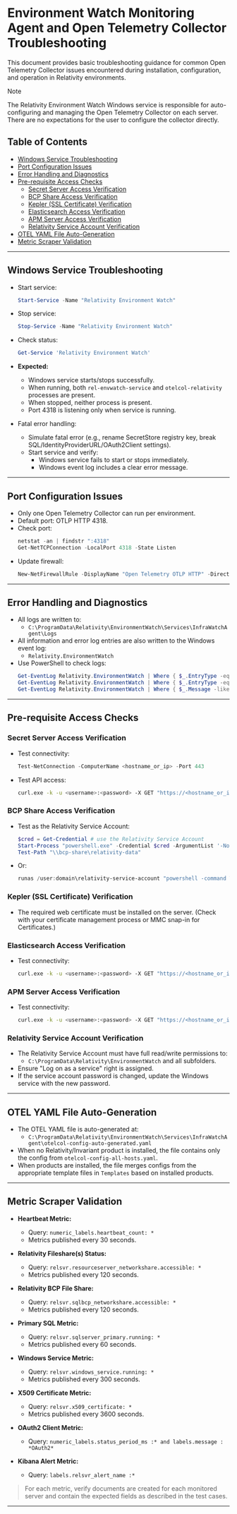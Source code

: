 # Environment Watch Monitoring Agent and Open Telemetry Collector Troubleshooting

This document provides basic troubleshooting guidance for common Open Telemetry Collector issues encountered during installation, configuration, and operation in Relativity environments.

> [!NOTE]
The Relativity Environment Watch Windows service is responsible for auto-configuring and managing the Open Telemetry Collector on each server. There are no expectations for the user to configure the collector directly.

## Table of Contents

- [Windows Service Troubleshooting](#windows-service-troubleshooting)
- [Port Configuration Issues](#port-configuration-issues)
- [Error Handling and Diagnostics](#error-handling-and-diagnostics)
- [Pre-requisite Access Checks](#pre-requisite-access-checks)
  - [Secret Server Access Verification](#secret-server-access-verification)
  - [BCP Share Access Verification](#bcp-share-access-verification)
  - [Kepler (SSL Certificate) Verification](#kepler-ssl-certificate-verification)
  - [Elasticsearch Access Verification](#elasticsearch-access-verification)
  - [APM Server Access Verification](#apm-server-access-verification)
  - [Relativity Service Account Verification](#relativity-service-account-verification)
- [OTEL YAML File Auto-Generation](#otel-yaml-file-auto-generation)
- [Metric Scraper Validation](#metric-scraper-validation)

---

## Windows Service Troubleshooting

- Start service:
  ```powershell
  Start-Service -Name "Relativity Environment Watch"
  ```
- Stop service:
  ```powershell
  Stop-Service -Name "Relativity Environment Watch"
  ```
- Check status:
  ```powershell
  Get-Service 'Relativity Environment Watch'
  ```
- **Expected:**
  - Windows service starts/stops successfully.
  - When running, both `rel-envwatch-service` and `otelcol-relativity` processes are present.
  - When stopped, neither process is present.
  - Port 4318 is listening only when service is running.

- Fatal error handling:
  - Simulate fatal error (e.g., rename SecretStore registry key, break SQL/IdentityProviderURL/OAuth2Client settings).
  - Start service and verify:
    - Windows service fails to start or stops immediately.
    - Windows event log includes a clear error message.

---

## Port Configuration Issues

- Only one Open Telemetry Collector can run per environment.
- Default port: OTLP HTTP 4318.
- Check port:
  ```powershell
  netstat -an | findstr ":4318"
  Get-NetTCPConnection -LocalPort 4318 -State Listen
  ```
- Update firewall:
  ```powershell
  New-NetFirewallRule -DisplayName "Open Telemetry OTLP HTTP" -Direction Inbound -Protocol TCP -LocalPort 4318 -Action Allow
  ```

---

## Error Handling and Diagnostics

- All logs are written to:
  - `C:\ProgramData\Relativity\EnvironmentWatch\Services\InfraWatchAgent\Logs`
- All information and error log entries are also written to the Windows event log:
  - `Relativity.EnvironmentWatch`
- Use PowerShell to check logs:
  ```powershell
  Get-EventLog Relativity.EnvironmentWatch | Where { $_.EntryType -eq "Error" }
  Get-EventLog Relativity.EnvironmentWatch | Where { $_.EntryType -eq "Information" }
  Get-EventLog Relativity.EnvironmentWatch | Where { $_.Message -like "*Everything is ready*" }
  ```

---

## Pre-requisite Access Checks

### Secret Server Access Verification

- Test connectivity:
  ```powershell
  Test-NetConnection -ComputerName <hostname_or_ip> -Port 443
  ```
- Test API access:
  ```bash
  curl.exe -k -u <username>:<password> -X GET "https://<hostname_or_ip>/api/v1/secrets"
  ```

### BCP Share Access Verification

- Test as the Relativity Service Account:
  ```powershell
  $cred = Get-Credential # use the Relativity Service Account
  Start-Process "powershell.exe" -Credential $cred -ArgumentList '-NoExit'
  Test-Path "\\bcp-share\relativity-data"
  ```
- Or:
  ```powershell
  runas /user:domain\relativity-service-account "powershell -command Test-Path \\bcp-share\relativity-data"
  ```

### Kepler (SSL Certificate) Verification

- The required web certificate must be installed on the server.
  (Check with your certificate management process or MMC snap-in for Certificates.)

### Elasticsearch Access Verification

- Test connectivity:
  ```bash
  curl.exe -k -u <username>:<password> -X GET "https://<hostname_or_ip>:9200/_cluster/health"
  ```

### APM Server Access Verification

- Test connectivity:
  ```bash
  curl.exe -k -u <username>:<password> -X GET "https://<hostname_or_ip>:8200/"
  ```

### Relativity Service Account Verification

- The Relativity Service Account must have full read/write permissions to:
  - `C:\ProgramData\Relativity\EnvironmentWatch` and all subfolders.
- Ensure "Log on as a service" right is assigned.
- If the service account password is changed, update the Windows service with the new password.

---

## OTEL YAML File Auto-Generation

- The OTEL YAML file is auto-generated at:
  - `C:\ProgramData\Relativity\EnvironmentWatch\Services\InfraWatchAgent\otelcol-config-auto-generated.yaml`
- When no Relativity/Invariant product is installed, the file contains only the config from `otelcol-config-all-hosts.yaml`.
- When products are installed, the file merges configs from the appropriate template files in `Templates` based on installed products.

---

## Metric Scraper Validation

- **Heartbeat Metric:**  
  - Query: `numeric_labels.heartbeat_count: *`  
  - Metrics published every 30 seconds.

- **Relativity Fileshare(s) Status:**  
  - Query: `relsvr.resourceserver_networkshare.accessible: *`  
  - Metrics published every 120 seconds.

- **Relativity BCP File Share:**  
  - Query: `relsvr.sqlbcp_networkshare.accessible: *`  
  - Metrics published every 120 seconds.

- **Primary SQL Metric:**  
  - Query: `relsvr.sqlserver_primary.running: *`  
  - Metrics published every 60 seconds.

- **Windows Service Metric:**  
  - Query: `relsvr.windows_service.running: *`  
  - Metrics published every 300 seconds.

- **X509 Certificate Metric:**  
  - Query: `relsvr.x509_certificate: *`  
  - Metrics published every 3600 seconds.

- **OAuth2 Client Metric:**  
  - Query: `numeric_labels.status_period_ms :* and labels.message : *OAuth2*`

- **Kibana Alert Metric:**  
  - Query: `labels.relsvr_alert_name :*`

> For each metric, verify documents are created for each monitored server and contain the expected fields as described in the test cases.

---

